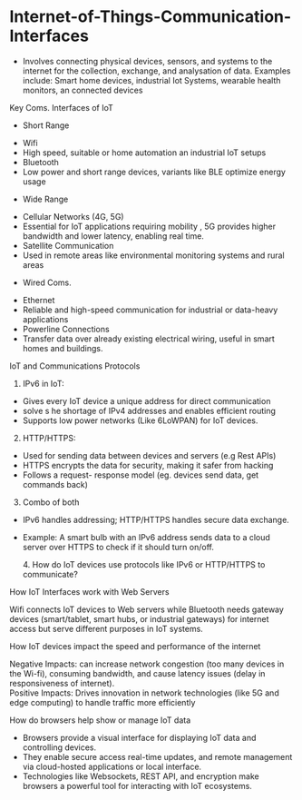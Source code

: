 # Internet-of-Things-Communication-Interfaces

- Involves connecting physical devices, sensors, and systems to the internet for the collection, exchange, and analysation of data. Examples include: Smart home devices, industrial Iot Systems, wearable health monitors, an connected devices

Key Coms. Interfaces of IoT

* Short Range  
- Wifi   
- High speed, suitable or home automation an industrial IoT setups  
- Bluetooth  
- Low power and short range devices, variants like BLE optimize energy usage

* Wide Range  
- Cellular Networks (4G, 5G)  
- Essential for IoT applications requiring mobility , 5G provides higher bandwidth and lower latency, enabling real time.  
- Satellite Communication  
- Used in remote areas like environmental monitoring systems and rural areas  
* Wired Coms.  
- Ethernet   
- Reliable and high-speed  communication for industrial or data-heavy applications  
- Powerline Connections  
- Transfer data over already existing electrical wiring, useful in smart homes and buildings.

IoT and Communications Protocols

1. IPv6 in IoT:  
- Gives every IoT device a unique address for direct communication    
- solve s he shortage of IPv4 addresses and enables efficient routing  
- Supports low power networks (Like 6LoWPAN) for IoT devices.  
2. HTTP/HTTPS:  
- Used for sending data between devices and servers (e.g Rest APIs)  
- HTTPS encrypts the data for security, making it safer from hacking  
- Follows a request- response model (eg. devices send data, get commands back)  
3. Combo of both  
- IPv6 handles addressing; HTTP/HTTPS handles secure data exchange.  
- Example: A smart bulb with an IPv6 address sends data to a cloud server over HTTPS to check if it should turn on/off.

     4\.    How do IoT devices use protocols like IPv6 or HTTP/HTTPS to communicate?  
              

How IoT Interfaces work with Web Servers

Wifi connects IoT devices to Web servers while Bluetooth needs gateway devices (smart/tablet, smart hubs, or industrial gateways) for internet access but serve different purposes in IoT systems.

How IoT devices impact the speed and performance of the internet

Negative Impacts: can increase network congestion (too many devices in the Wi-fi), consuming bandwidth, and cause latency issues (delay in responsiveness of internet).   
Positive Impacts: Drives innovation in network technologies (like 5G and edge computing) to handle traffic more efficiently

How do browsers help show or manage IoT data

- Browsers provide a visual interface for displaying IoT data and controlling devices.  
- They enable secure access real-time updates, and remote management via cloud-hosted applications or local interface.
- Technologies like Websockets, REST API, and encryption make browsers a powerful tool for interacting with IoT ecosystems.
